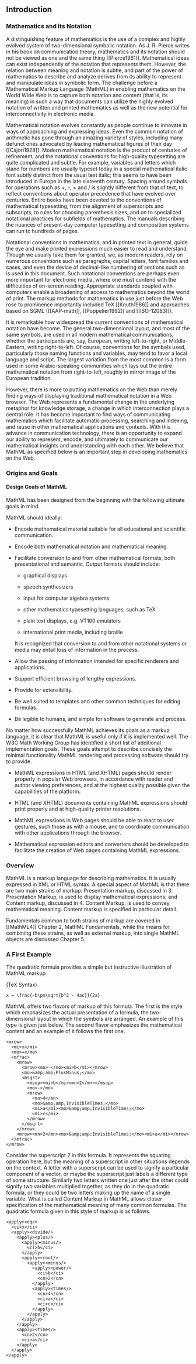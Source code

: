 ## Introduction

### Mathematics and its Notation

A distinguishing feature of mathematics is the use of a complex and
highly evolved system of two-dimensional symbolic notation. As
J. R. Pierce writes in his book on communication theory, mathematics
and its notation should not be viewed as one and the same thing
[[Pierce1961]]. Mathematical ideas can exist independently of the
notation that represents them. However, the relation between meaning
and notation is subtle, and part of the power of mathematics to
describe and analyze derives from its ability to represent and
manipulate ideas in symbolic form. The challenge before a Mathematical
Markup Language (MathML) in enabling mathematics on the World Wide Web
is to capture both notation and content (that is, its meaning) in such
a way that documents can utilize the highly evolved notation of
written and printed mathematics as well as the new potential for
interconnectivity in electronic media.

Mathematical notation evolves constantly as people continue to
innovate in ways of approaching and expressing ideas. Even the common
notation of arithmetic has gone through an amazing variety of styles,
including many defunct ones advocated by leading mathematical figures
of their day [[Cajori1928]]. Modern mathematical notation is the product
of centuries of refinement, and the notational conventions for
high-quality typesetting are quite complicated and subtle. For
example, variables and letters which stand for numbers are usually
typeset today in a special mathematical italic font subtly distinct
from the usual text italic; this seems to have been introduced in
Europe in the late sixteenth century. Spacing around symbols for
operations such as +, -, × and / is slightly different from that of
text, to reflect conventions about operator precedence that have
evolved over centuries. Entire books have been devoted to the
conventions of mathematical typesetting, from the alignment of
superscripts and subscripts, to rules for choosing parenthesis sizes,
and on to specialized notational practices for subfields of
mathematics. The manuals describing the nuances of present-day
computer typesetting and composition systems can run to hundreds of
pages.

Notational conventions in mathematics, and in printed text in general,
guide the eye and make printed expressions much easier to read and
understand. Though we usually take them for granted, we, as modern
readers, rely on numerous conventions such as paragraphs, capital
letters, font families and cases, and even the device of decimal-like
numbering of sections such as is used in this document. Such
notational conventions are perhaps even more important for electronic
media, where one must contend with the difficulties of on-screen
reading. Appropriate standards coupled with computers enable a
broadening of access to mathematics beyond the world of print. The
markup methods for mathematics in use just before the Web rose to
prominence importantly included TeX [[Knuth1986]] and approaches based
on SGML ([[AAP-math]], [[Poppelier1992]] and [[ISO-12083]]).

It is remarkable how widespread the current conventions of
mathematical notation have become. The general two-dimensional layout,
and most of the same symbols, are used in all modern mathematical
communications, whether the participants are, say, European, writing
left-to-right, or Middle-Eastern, writing right-to-left. Of course,
conventions for the symbols used, particularly those naming functions
and variables, may tend to favor a local language and script. The
largest variation from the most common is a form used in some
Arabic-speaking communities which lays out the entire mathematical
notation from right-to-left, roughly in mirror image of the European
tradition.

However, there is more to putting mathematics on the Web than merely
finding ways of displaying traditional mathematical notation in a Web
browser. The Web represents a fundamental change in the underlying
metaphor for knowledge storage, a change in which interconnection
plays a central role. It has become important to find ways of
communicating mathematics which facilitate automatic processing,
searching and indexing, and reuse in other mathematical applications
and contexts. With this advance in communication technology, there is
an opportunity to expand our ability to represent, encode, and
ultimately to communicate our mathematical insights and understanding
with each other. We believe that MathML as specified below is an
important step in developing mathematics on the Web.

### Origins and Goals

#### Design Goals of MathML

MathML has been designed from the beginning with the following ultimate goals in mind.

MathML should ideally:

 * Encode mathematical material suitable for all educational and scientific communication.

 * Encode both mathematical notation and mathematical meaning.

 * Facilitate conversion to and from other mathematical formats, both presentational and semantic. Output formats should include:

    *    graphical displays

    *    speech synthesizers

    *    input for computer algebra systems

    *    other mathematics typesetting languages, such as TeX

    *    plain text displays, e.g. VT100 emulators

    *    international print media, including braille

    It is recognized that conversion to and from other notational systems or media may entail loss of information in the process.

 * Allow the passing of information intended for specific renderers and applications.

 * Support efficient browsing of lengthy expressions.

 * Provide for extensibility.

 * Be well suited to templates and other common techniques for editing formulas.

 * Be legible to humans, and simple for software to generate and process.

No matter how successfully MathML achieves its goals as a markup language, it is clear that MathML is useful only if it is implemented well. The W3C Math Working Group has identified a short list of additional implementation goals. These goals attempt to describe concisely the minimal functionality MathML rendering and processing software should try to provide.

 * MathML expressions in HTML (and XHTML) pages should render properly in popular Web browsers, in accordance with reader and author viewing preferences, and at the highest quality possible given the capabilities of the platform.

 * HTML (and XHTML) documents containing MathML expressions should print properly and at high-quality printer resolutions.

 * MathML expressions in Web pages should be able to react to user gestures, such those as with a mouse, and to coordinate communication with other applications through the browser.

 * Mathematical expression editors and converters should be developed to facilitate the creation of Web pages containing MathML expressions.



### Overview

MathML is a markup language for describing mathematics. It is usually expressed in XML or HTML syntax. A special aspect of MathML is that there are two main strains of markup: Presentation markup, discussed in 3. Presentation Markup, is used to display mathematical expressions; and Content markup, discussed in 4. Content Markup, is used to convey mathematical meaning. Content markup is specified in particular detail.

Fundamentals common to both strains of markup are covered in [[MathML4]] Chapter 2, MathML Fundamentals, while the means for combining these strains, as well as external markup, into single MathML objects are discussed Chapter 5. 

### A First Example

The quadratic formula provides a simple but instructive illustration of MathML markup.

(TeX Syntax)

```
x = \frac{-b\pm\sqrt{b^2 - 4ac}}{2a}
```

MathML offers two flavors of markup of this formula. The first is the style which emphasizes the actual presentation of a formula, the two-dimensional layout in which the symbols are arranged. An example of this type is given just below. The second flavor emphasizes the mathematical content and an example of it follows the first one.

```
<mrow>
  <mi>x</mi>
  <mo>=</mo>
  <mfrac>
    <mrow>
      <mrow><mo>-</mo><mi>b</mi></mrow>
      <mo>&amp;amp;PlusMinus;</mo>
      <msqrt>
        <msup><mi>b</mi><mn>2</mn></msup>
        <mo>-</mo>
        <mrow>
          <mn>4</mn>
          <mo>&amp;amp;InvisibleTimes;</mo>
          <mi>a</mi><mo>&amp;amp;InvisibleTimes;</mo>
          <mi>c</mi>
        </mrow>
      </msqrt>
    </mrow>
    <mrow><mn>2</mn><mo>&amp;amp;InvisibleTimes;</mo><mi>a</mi></mrow>
  </mfrac>
</mrow>
```

Consider the superscript 2 in this formula. It represents the squaring
operation here, but the meaning of a superscript in other situations
depends on the context. A letter with a superscript can be used to
signify a particular component of a vector, or maybe the superscript
just labels a different type of some structure. Similarly two letters
written one just after the other could signify two variables
multiplied together, as they do in the quadratic formula, or they
could be two letters making up the name of a single variable. What is
called Content Markup in MathML allows closer specification of the
mathematical meaning of many common formulas. The quadratic formula
given in this style of markup is as follows.



```
<apply><eq/>
  <ci>x</ci>
  <apply><divide/>
    <apply><plus/>
      <apply><minus/>
        <ci>b</ci>
      </apply>
      <apply><root/>
        <apply><minus/>
          <apply><power/>
            <ci>b</ci>
            <cn>2</cn>
          </apply>
          <apply><times/>
            <cn>4</cn>
            <ci>a</ci>
            <ci>c</ci>
          </apply>
        </apply>
      </apply>
    </apply>
    <apply><times/>
      <cn>2</cn>
      <ci>a</ci>
    </apply>
  </apply>
</apply>
```
